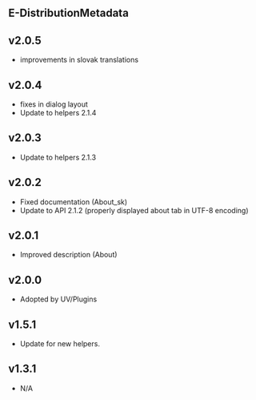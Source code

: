 E-DistributionMetadata
----------

v2.0.5
---
* improvements in slovak translations

v2.0.4
---
* fixes in dialog layout
* Update to helpers 2.1.4

v2.0.3
---
* Update to helpers 2.1.3

v2.0.2
---
* Fixed documentation (About_sk)
* Update to API 2.1.2 (properly displayed about tab in UTF-8 encoding)

v2.0.1
---
* Improved description (About)

v2.0.0
---
* Adopted by UV/Plugins

v1.5.1
---
* Update for new helpers.

v1.3.1
---
* N/A
